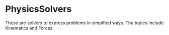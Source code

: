 # PhysicsSolvers
These are solvers to express problems in simplfied ways. The topics include Kinematics and Forces.
